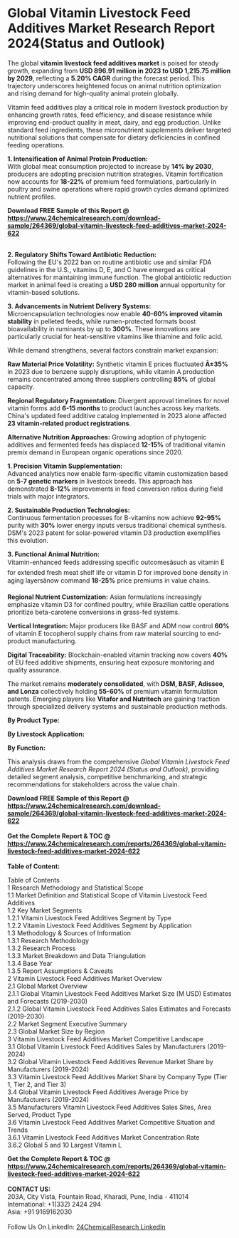 <h1>Global Vitamin Livestock Feed Additives Market Research Report 2024(Status and Outlook)</h1><p>The global <strong>vitamin livestock feed additives market</strong> is poised for steady growth, expanding from <strong>USD 896.91 million in 2023 to USD 1,215.75 million by 2029</strong>, reflecting a <strong>5.20% CAGR</strong> during the forecast period. This trajectory underscores heightened focus on animal nutrition optimization and rising demand for high-quality animal protein globally.</p><p>Vitamin feed additives play a critical role in modern livestock production by enhancing growth rates, feed efficiency, and disease resistance while improving end-product quality in meat, dairy, and egg production. Unlike standard feed ingredients, these micronutrient supplements deliver targeted nutritional solutions that compensate for dietary deficiencies in confined feeding operations.</p><p><strong>1. Intensification of Animal Protein Production:</strong><br>
With global meat consumption projected to increase by <strong>14% by 2030</strong>, producers are adopting precision nutrition strategies. Vitamin fortification now accounts for <strong>18-22%</strong> of premium feed formulations, particularly in poultry and swine operations where rapid growth cycles demand optimized nutrient profiles.</p><div><b>Download FREE Sample of this Report @ 
            <a href="https://www.24chemicalresearch.com/download-sample/264369/global-vitamin-livestock-feed-additives-market-2024-622">
            https://www.24chemicalresearch.com/download-sample/264369/global-vitamin-livestock-feed-additives-market-2024-622</a></b></div><br><p><strong>2. Regulatory Shifts Toward Antibiotic Reduction:</strong><br>
Following the EU's 2022 ban on routine antibiotic use and similar FDA guidelines in the U.S., vitamins D, E, and C have emerged as critical alternatives for maintaining immune function. The global antibiotic reduction market in animal feed is creating a <strong>USD 280 million</strong> annual opportunity for vitamin-based solutions.</p><p><strong>3. Advancements in Nutrient Delivery Systems:</strong><strong> </strong><br>
Microencapsulation technologies now enable <strong>40-60% improved vitamin stability</strong> in pelleted feeds, while rumen-protected formats boost bioavailability in ruminants by up to <strong>300%</strong>. These innovations are particularly crucial for heat-sensitive vitamins like thiamine and folic acid.</p><p>While demand strengthens, several factors constrain market expansion:</p><p><strong>Raw Material Price Volatility:</strong> Synthetic vitamin E prices fluctuated <strong>Â±35%</strong> in 2023 due to benzene supply disruptions, while vitamin A production remains concentrated among three suppliers controlling <strong>85%</strong> of global capacity.</p><p><strong>Regional Regulatory Fragmentation:</strong> Divergent approval timelines for novel vitamin forms add <strong>6-15 months</strong> to product launches across key markets. China's updated feed additive catalog implemented in 2023 alone affected <strong>23 vitamin-related product registrations</strong>.</p><p><strong>Alternative Nutrition Approaches:</strong> Growing adoption of phytogenic additives and fermented feeds has displaced <strong>12-15%</strong> of traditional vitamin premix demand in European organic operations since 2020.</p><p><strong>1. Precision Vitamin Supplementation:</strong><br>
Advanced analytics now enable farm-specific vitamin customization based on <strong>5-7 genetic markers</strong> in livestock breeds. This approach has demonstrated <strong>8-12%</strong> improvements in feed conversion ratios during field trials with major integrators.</p><p><strong>2. Sustainable Production Technologies:</strong><br>
Continuous fermentation processes for B-vitamins now achieve <strong>92-95%</strong> purity with <strong>30%</strong> lower energy inputs versus traditional chemical synthesis. DSM's 2023 patent for solar-powered vitamin D3 production exemplifies this evolution.</p><p><strong>3. Functional Animal Nutrition:</strong><br>
Vitamin-enhanced feeds addressing specific outcomesâsuch as vitamin E for extended fresh meat shelf life or vitamin D for improved bone density in aging layersânow command <strong>18-25%</strong> price premiums in value chains.</p><p><strong>Regional Nutrient Customization:</strong> Asian formulations increasingly emphasize vitamin D3 for confined poultry, while Brazilian cattle operations prioritize beta-carotene conversions in grass-fed systems.</p><p><strong>Vertical Integration:</strong> Major producers like BASF and ADM now control <strong>60%</strong> of vitamin E tocopherol supply chains from raw material sourcing to end-product manufacturing.</p><p><strong>Digital Traceability:</strong> Blockchain-enabled vitamin tracking now covers <strong>40%</strong> of EU feed additive shipments, ensuring heat exposure monitoring and quality assurance.</p><p>The market remains <strong>moderately consolidated</strong>, with <strong>DSM, BASF, Adisseo, and Lonza</strong> collectively holding <strong>55-60%</strong> of premium vitamin formulation patents. Emerging players like <strong>Vitafor and Nutritech</strong> are gaining traction through specialized delivery systems and sustainable production methods.</p><p><strong>By Product Type:</strong></p><p><strong>By Livestock Application:</strong></p><p><strong>By Function:</strong></p><p>This analysis draws from the comprehensive <em>Global Vitamin Livestock Feed Additives Market Research Report 2024 (Status and Outlook)</em>, providing detailed segment analysis, competitive benchmarking, and strategic recommendations for stakeholders across the value chain.</p><div><b>Download FREE Sample of this Report @ 
            <a href="https://www.24chemicalresearch.com/download-sample/264369/global-vitamin-livestock-feed-additives-market-2024-622">
            https://www.24chemicalresearch.com/download-sample/264369/global-vitamin-livestock-feed-additives-market-2024-622</a></b></div><br><div><b>Get the Complete Report & TOC @ 
            <a href="https://www.24chemicalresearch.com/reports/264369/global-vitamin-livestock-feed-additives-market-2024-622">
            https://www.24chemicalresearch.com/reports/264369/global-vitamin-livestock-feed-additives-market-2024-622</a></b></div><br>
            <b>Table of Content:</b><p>Table of Contents<br />
1 Research Methodology and Statistical Scope<br />
1.1 Market Definition and Statistical Scope of Vitamin Livestock Feed Additives<br />
1.2 Key Market Segments<br />
1.2.1 Vitamin Livestock Feed Additives Segment by Type<br />
1.2.2 Vitamin Livestock Feed Additives Segment by Application<br />
1.3 Methodology & Sources of Information<br />
1.3.1 Research Methodology<br />
1.3.2 Research Process<br />
1.3.3 Market Breakdown and Data Triangulation<br />
1.3.4 Base Year<br />
1.3.5 Report Assumptions & Caveats<br />
2 Vitamin Livestock Feed Additives Market Overview<br />
2.1 Global Market Overview<br />
2.1.1 Global Vitamin Livestock Feed Additives Market Size (M USD) Estimates and Forecasts (2019-2030)<br />
2.1.2 Global Vitamin Livestock Feed Additives Sales Estimates and Forecasts (2019-2030)<br />
2.2 Market Segment Executive Summary<br />
2.3 Global Market Size by Region<br />
3 Vitamin Livestock Feed Additives Market Competitive Landscape<br />
3.1 Global Vitamin Livestock Feed Additives Sales by Manufacturers (2019-2024)<br />
3.2 Global Vitamin Livestock Feed Additives Revenue Market Share by Manufacturers (2019-2024)<br />
3.3 Vitamin Livestock Feed Additives Market Share by Company Type (Tier 1, Tier 2, and Tier 3)<br />
3.4 Global Vitamin Livestock Feed Additives Average Price by Manufacturers (2019-2024)<br />
3.5 Manufacturers Vitamin Livestock Feed Additives Sales Sites, Area Served, Product Type<br />
3.6 Vitamin Livestock Feed Additives Market Competitive Situation and Trends<br />
3.6.1 Vitamin Livestock Feed Additives Market Concentration Rate<br />
3.6.2 Global 5 and 10 Largest Vitamin L</p><div><b>Get the Complete Report & TOC @ 
            <a href="https://www.24chemicalresearch.com/reports/264369/global-vitamin-livestock-feed-additives-market-2024-622">
            https://www.24chemicalresearch.com/reports/264369/global-vitamin-livestock-feed-additives-market-2024-622</a></b></div><br><b>CONTACT US:</b><br>
            203A, City Vista, Fountain Road, Kharadi, Pune, India - 411014<br>
            International: +1(332) 2424 294<br>
            Asia: +91 9169162030 <br><br>
            Follow Us On LinkedIn: <a href="https://www.linkedin.com/company/24chemicalresearch/">24ChemicalResearch LinkedIn</a>